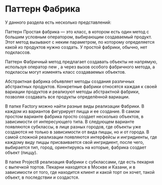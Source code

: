 # Паттерн Фабрика

У данного раздела есть несколько представлений:

Паттерн Простая фабрика — это класс, в котором есть один метод с большим условным оператором, выбирающим создаваемый продукт. Этот метод вызывают с неким параметром, по которому определяется какой из продуктов нужно создать. У простой фабрики, обычно, нет подклассов.

Паттерн Фабричный метод предлагает создавать объекты не напрямую, используя оператор new , а через вызов особого фабричного метода, а подклассы могут изменять класс создаваемых объектов.

Абстрактная фабрика объявляет методы создания различных абстрактных продуктов. Конкретные фабрики относятся каждая к своей вариации продуктов и реализуют методы абстрактной фабрики, позволяя создавать все продукты определённой вариации.

В папке Factory можно найти разные виды реализации Фабрики. В каждом из вариантов фигурирует пицца и ее создание. В самом простом варианте фабрика просто создает несколько объектов, в зависимости от интересующего типа. В следующем варианте появляются субклассы, в лице разных городов, где объекты уже создаются не только в зависимости от вида пиццы, но и от города. В самой сложной реализации появляются интерфейсы и ингридиенты, где каждому виду пиццы присваивается свой ингридиент, после чего, выбирается тип, город, ориентируясь на которые, фабрика создает объект (пиццу).

В папке Project8 реализация Фабрики с субклассами, где есть пекарня с выпечкой тортов. Пекарни находятся в Москве и Казани, и в зависимости от того, где находится клиент и какой торт он хочет, такой объект, в последствии и создастся.


